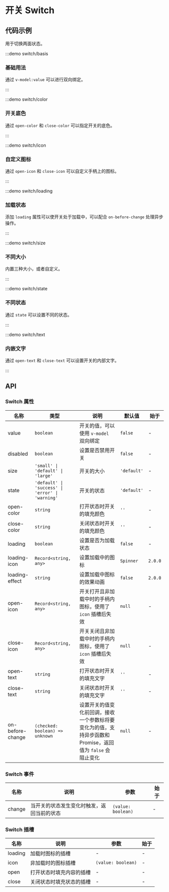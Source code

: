 # 开关 Switch

## 代码示例

用于切换两面状态。

:::demo switch/basis

### 基础用法

通过 `v-model:value` 可以进行双向绑定。

:::

:::demo switch/color

### 开关底色

通过 `open-color` 和 `close-color` 可以指定开关的底色。

:::

:::demo switch/icon

### 自定义图标

通过 `open-icon` 和 `close-icon` 可以自定义手柄上的图标。

:::

:::demo switch/loading

### 加载状态

添加 `loading` 属性可以使开关处于加载中，可以配合 `on-before-change` 处理异步操作。

:::

:::demo switch/size

### 不同大小

内置三种大小，或者自定义。

:::

:::demo switch/state

### 不同状态

通过 `state` 可以设置不同的状态。

:::

:::demo switch/text

### 内嵌文字

通过 `open-text` 和 `close-text` 可以设置开关的内部文字。

:::

## API

### Switch 属性

| 名称             | 类型                                             | 说明                                                                                                      | 默认值      | 始于    |
| ---------------- | ------------------------------------------------ | --------------------------------------------------------------------------------------------------------- | ----------- | ------- |
| value            | `boolean`                                        | 开关的值，可以使用 `v-model` 双向绑定                                                                     | `false`     | -       |
| disabled         | `boolean`                                        | 设置是否禁用开关                                                                                          | `false`     | -       |
| size             | `'small' \| 'default' \| 'large'`                | 开关的大小                                                                                                | `'default'` | -       |
| state            | `'default' \| 'success' \| 'error' \| 'warning'` | 开关的状态                                                                                                | `'default'` | -       |
| open-color       | `string`                                         | 打开状态时开关的填充颜色                                                                                  | `''`        | -       |
| close-color      | `string`                                         | 关闭状态时开关的填充颜色                                                                                  | `''`        | -       |
| loading          | `boolean`                                        | 设置是否为加载状态                                                                                        | `false`     | -       |
| loading-icon     | `Record<string, any>`                            | 设置加载中的图标                                                                                          | `Spinner`   | `2.0.0` |
| loading-effect   | `string`                                         | 设置加载中图标的效果动画                                                                                  | `false`     | `2.0.0` |
| open-icon        | `Record<string, any>`                            | 开关打开且非加载中时的手柄内图标，使用了 `icon` 插槽后失效                                                | `null`      | -       |
| close-icon       | `Record<string, any>`                            | 开关关闭且非加载中时的手柄内图标，使用了 `icon` 插槽后失效                                                | `null`      | -       |
| open-text        | `string`                                         | 打开状态时开关的填充文字                                                                                  | `''`        | -       |
| close-text       | `string`                                         | 关闭状态时开关的填充文字                                                                                  | `''`        | -       |
| on-before-change | `(checked: boolean) => unknown`                  | 设置开关的值变化前回调，接收一个参数标将要变化为的值，支持异步函数和 Promise，返回值为 `false` 会阻止变化 | `null`      | -       |

### Switch 事件

| 名称   | 说明                                       | 参数               | 始于 |
| ------ | ------------------------------------------ | ------------------ | ---- |
| change | 当开关的状态发生变化时触发，返回当前的状态 | `(value: boolean)` | -    |

### Switch 插槽

| 名称    | 说明                     | 参数               | 始于 |
| ------- | ------------------------ | ------------------ | ---- |
| loading | 加载时图标的插槽         | -                  | -    |
| icon    | 非加载时的图标插槽       | `(value: boolean)` | -    |
| open    | 打开状态时填充内容的插槽 | -                  | -    |
| close   | 关闭状态时填充状态的插槽 | -                  | -    |
